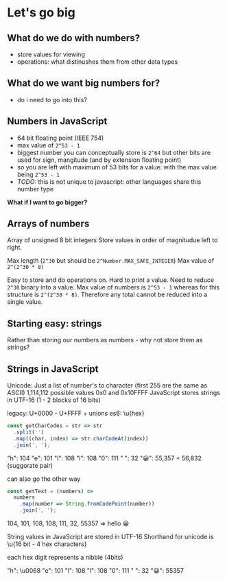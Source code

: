 # Let's go big

## What do we do with numbers?
- store values for viewing
- operations: what distinushes them from other data types

## What do we want big numbers for?

- do i need to go into this?

## Numbers in JavaScript
- 64 bit floating point (IEEE 754)
- max value of `2^53 - 1`
- biggest number you can conceptually store is `2^64` but other bits are used for sign, mangitude (and by extension floating point)
- so you are left with maximum of 53 bits for a value: with the max value being `2^53 - 1`
- *TODO:* this is not unique to javascript: other languages share this number type

**What if I want to go bigger?**

## Arrays of numbers

Array of unsigned 8 bit integers
Store values in order of magnitudue left to right.

Max length (`2^30` but should be `2^Number.MAX_SAFE_INTEGER`)
Max value of `2^(2^30 * 8)`

Easy to store and do operations on.
Hard to print a value. Need to reduce `2^30` binary into a value. Max value of numbers is `2^53 - 1` whereas for this structure is `2^(2^30 * 8)`. Therefore any total cannot be reduced into a single value.

## Starting easy: strings

Rather than storing our numbers as numbers - why not store them as strings?

## Strings in JavaScript

Unicode:
Just a list of number's to character (first 255 are the same as ASCII)
1,114,112 possible values
0x0 and 0x10FFFF
JavaScript stores strings in UTF-16 (1 - 2 blocks of 16 bits)


legacy: U+0000 - U+FFFF + unions
es6: \u{hex}

```js
const getCharCodes = str => str
  .split('')
  .map((char, index) => str.charCodeAt(index))
  .join(', ');
```

"h": 104
"e": 101
"l": 108
"l": 108
"0": 111
" ": 32
"😀": 55,357 + 56,832 (suggorate pair)

can also go the other way

```js
const getText = (numbers) =>
  numbers
    .map(number => String.fromCodePoint(number))
    .join(', ');
```

104, 101, 108, 108, 111, 32, 55357 =>
hello 😀

String values in JavaScript are stored in UTF-16
Shorthand for unicode is \u{16 bit - 4 hex characters}

each hex digit represents a nibble (4bits)

"h": \u0068
"e": 101
"l": 108
"l": 108
"0": 111
" ": 32
"😀": 55357
